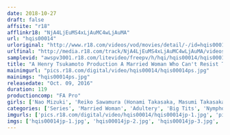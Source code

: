 ```yaml
---
date: 2018-10-27
draft: false
affsite: "r18"
afflinkr18: "NjA4LjEuMS4xLjAuMC4wLjAuMA"
url: "hqis00014"
urloriginal: "http://www.r18.com/videos/vod/movies/detail/-/id=hqis00014"
urlfinal: "http://media.r18.com/track/NjA4LjEuMS4xLjAuMC4wLjAuMA/videos/vod/movies/detail/-/id=hqis00014"
samplevid: "awspv3001.r18.com/litevideo/freepv/h/hqi/hqis00014/hqis00014_dmb_w.mp4"
title: "A Henry Tsukamoto Production A Married Woman Who Can't Resist The Pleasures Of Adultery/I Can't Resist! A Housewife Who's Getting It On With Her Little Brother-In-Law"
mainimgurl: "pics.r18.com/digital/video/hqis00014/hqis00014ps.jpg"
mainimgs: "hqis00014ps.jpg"
releasedate: "Oct. 09, 2016"
duration: 119
productioncomp: "FA Pro"
girls: ['Nao Mizuki', 'Reiko Sawamura (Honami Takasaka, Masumi Takasaka)']
categories: ['Series', 'Married Woman', 'Adultery', 'Big Tits', 'Nymphomaniac', 'Drama', 'Hi-Def', 'Prestige / HERO / FA Pro SALE']
imgurls: ['pics.r18.com/digital/video/hqis00014/hqis00014jp-1.jpg', 'pics.r18.com/digital/video/hqis00014/hqis00014jp-2.jpg', 'pics.r18.com/digital/video/hqis00014/hqis00014jp-3.jpg', 'pics.r18.com/digital/video/hqis00014/hqis00014jp-4.jpg', 'pics.r18.com/digital/video/hqis00014/hqis00014jp-5.jpg', 'pics.r18.com/digital/video/hqis00014/hqis00014jp-6.jpg', 'pics.r18.com/digital/video/hqis00014/hqis00014jp-7.jpg', 'pics.r18.com/digital/video/hqis00014/hqis00014jp-8.jpg', 'pics.r18.com/digital/video/hqis00014/hqis00014jp-9.jpg', 'pics.r18.com/digital/video/hqis00014/hqis00014jp-10.jpg', 'pics.r18.com/digital/video/hqis00014/hqis00014jp-11.jpg', 'pics.r18.com/digital/video/hqis00014/hqis00014jp-12.jpg', 'pics.r18.com/digital/video/hqis00014/hqis00014jp-13.jpg', 'pics.r18.com/digital/video/hqis00014/hqis00014jp-14.jpg', 'pics.r18.com/digital/video/hqis00014/hqis00014jp-15.jpg', 'pics.r18.com/digital/video/hqis00014/hqis00014jp-16.jpg', 'pics.r18.com/digital/video/hqis00014/hqis00014jp-17.jpg', 'pics.r18.com/digital/video/hqis00014/hqis00014jp-18.jpg', 'pics.r18.com/digital/video/hqis00014/hqis00014jp-19.jpg', 'pics.r18.com/digital/video/hqis00014/hqis00014jp-20.jpg']
imgs: ['hqis00014jp-1.jpg', 'hqis00014jp-2.jpg', 'hqis00014jp-3.jpg', 'hqis00014jp-4.jpg', 'hqis00014jp-5.jpg', 'hqis00014jp-6.jpg', 'hqis00014jp-7.jpg', 'hqis00014jp-8.jpg', 'hqis00014jp-9.jpg', 'hqis00014jp-10.jpg', 'hqis00014jp-11.jpg', 'hqis00014jp-12.jpg', 'hqis00014jp-13.jpg', 'hqis00014jp-14.jpg', 'hqis00014jp-15.jpg', 'hqis00014jp-16.jpg', 'hqis00014jp-17.jpg', 'hqis00014jp-18.jpg', 'hqis00014jp-19.jpg', 'hqis00014jp-20.jpg']
---
```

